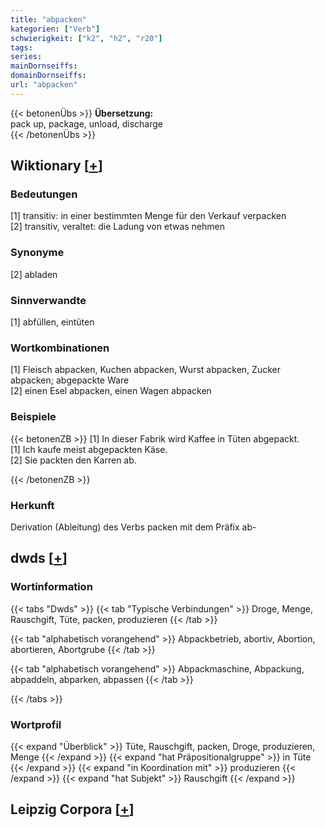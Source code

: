```yaml
---
title: "abpacken"
kategorien: ["Verb"]
schwierigkeit: ["k2", "h2", "r20"]
tags:
series:
mainDornseiffs:
domainDornseiffs:
url: "abpacken"
---
```


{{< betonenÜbs >}}
**Übersetzung:**  
pack up, package, unload, discharge  
{{< /betonenÜbs >}}

## Wiktionary [[+](https://de.wiktionary.org/wiki/abpacken)]

### Bedeutungen
[1] transitiv: in einer bestimmten Menge für den Verkauf verpacken  
[2] transitiv, veraltet: die Ladung von etwas nehmen  

### Synonyme
[2] abladen  

### Sinnverwandte
[1] abfüllen, eintüten  

### Wortkombinationen
[1] Fleisch abpacken, Kuchen abpacken, Wurst abpacken, Zucker abpacken; abgepackte Ware  
[2] einen Esel abpacken, einen Wagen abpacken  

### Beispiele
{{< betonenZB >}}
[1] In dieser Fabrik wird Kaffee in Tüten abgepackt.  
[1] Ich kaufe meist abgepackten Käse.  
[2] Sie packten den Karren ab.  

{{< /betonenZB >}}
### Herkunft
Derivation (Ableitung) des Verbs packen mit dem Präfix ab-  



## dwds [[+](https://www.dwds.de/wb/abpacken)]

### Wortinformation
{{< tabs "Dwds" >}}
{{< tab "Typische Verbindungen" >}}
Droge, Menge, Rauschgift, Tüte, packen, produzieren
{{< /tab >}}

{{< tab "alphabetisch vorangehend" >}}
Abpackbetrieb, abortiv, Abortion, abortieren, Abortgrube
{{< /tab >}}

{{< tab "alphabetisch vorangehend" >}}
Abpackmaschine, Abpackung, abpaddeln, abparken, abpassen
{{< /tab >}}

{{< /tabs >}}

### Wortprofil
{{< expand "Überblick" >}} Tüte, Rauschgift, packen, Droge, produzieren, Menge {{< /expand >}}
{{< expand "hat Präpositionalgruppe" >}} in Tüte {{< /expand >}}
{{< expand "in Koordination mit" >}} produzieren {{< /expand >}}
{{< expand "hat Subjekt" >}} Rauschgift {{< /expand >}}

## Leipzig Corpora [[+](https://corpora.uni-leipzig.de/en/res?word=abpacken&corpusId=deu_newscrawl-public_2018)]

